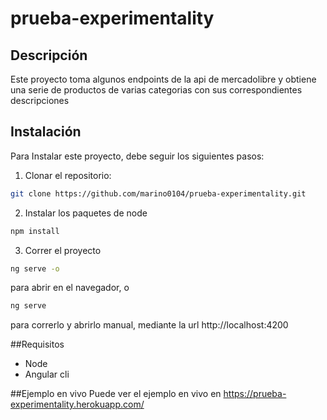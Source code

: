 # prueba-experimentality
## Descripción
Este proyecto toma algunos endpoints de la api de mercadolibre y obtiene una serie de productos de varias categorias con sus correspondientes descripciones
## Instalación
Para Instalar este proyecto, debe seguir los siguientes pasos:
1. Clonar el repositorio:
```sh
git clone https://github.com/marino0104/prueba-experimentality.git
```
2. Instalar los paquetes de node
```sh
npm install
```
3. Correr el proyecto

```sh
ng serve -o
```
para abrir en el navegador, o 

```sh
ng serve
```
para correrlo y abrirlo manual, mediante la url http://localhost:4200

##Requisitos
- Node
- Angular cli

##Ejemplo en vivo
Puede ver el ejemplo en vivo en https://prueba-experimentality.herokuapp.com/
